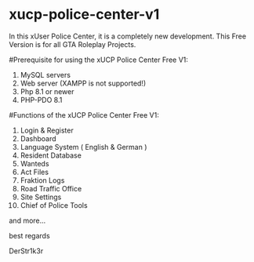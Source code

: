 # xucp-police-center-v1
In this xUser Police Center, it is a completely new development. This Free Version is for all GTA Roleplay Projects.

#Prerequisite for using the xUCP Police Center Free V1:

1. MySQL servers
2. Web server (XAMPP is not supported!)
3. Php 8.1 or newer
4. PHP-PDO 8.1

#Functions of the xUCP Police Center Free V1:

  1. Login & Register
  2. Dashboard
  3. Language System ( English & German ) 
  4. Resident Database 
  5. Wanteds 
  6. Act Files 
  7. Fraktion Logs
  8. Road Traffic Office
  9. Site Settings
 10. Chief of Police Tools

 
and more... 
 
 
best regards

DerStr1k3r 
